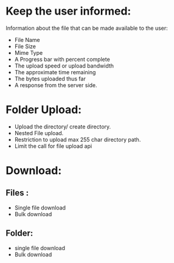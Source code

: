 # Keep the user informed:

Information about the file that can be made available to the user:

* File Name
* File Size
* Mime Type
* A Progress bar with percent complete
* The upload speed or upload bandwidth
* The approximate time remaining
* The bytes uploaded thus far
* A response from the server side.

# Folder Upload:

* Upload the directory/ create directory.
* Nested File upload.
* Restriction to upload max 255 char directory path.
* Limit the call for file upload api

# Download:

## Files :

* Single file download
* Bulk download

## Folder: 

* single file download
* Bulk download

